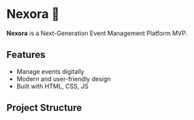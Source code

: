 # Nexora 🚀

**Nexora** is a Next-Generation Event Management Platform MVP.  

## Features
- Manage events digitally  
- Modern and user-friendly design  
- Built with HTML, CSS, JS  

## Project Structure

